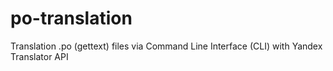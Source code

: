 # po-translation
Translation .po (gettext) files via Command Line Interface (CLI) with Yandex Translator API
